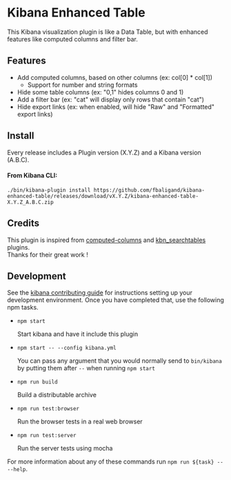 # Kibana Enhanced Table

This Kibana visualization plugin is like a Data Table, but with enhanced features like computed columns and filter bar.

## Features

- Add computed columns, based on other columns (ex: col[0] * col[1])
  - Support for number and string formats
- Hide some table columns (ex: "0,1" hides columns 0 and 1)
- Add a filter bar (ex: "cat" will display only rows that contain "cat")
- Hide export links (ex: when enabled, will hide "Raw" and "Formatted" export links)


## Install

Every release includes a Plugin version (X.Y.Z) and a Kibana version (A.B.C).

#### From Kibana CLI:
`./bin/kibana-plugin install https://github.com/fbaligand/kibana-enhanced-table/releases/download/vX.Y.Z/kibana-enhanced-table-X.Y.Z_A.B.C.zip`

## Credits

This plugin is inspired from [computed-columns](https://github.com/seadiaz/computed-columns) and [kbn_searchtables](https://github.com/dlumbrer/kbn_searchtables) plugins.  
Thanks for their great work !

## Development

See the [kibana contributing guide](https://github.com/elastic/kibana/blob/master/CONTRIBUTING.md) for instructions setting up your development environment. Once you have completed that, use the following npm tasks.

  - `npm start`

    Start kibana and have it include this plugin

  - `npm start -- --config kibana.yml`

    You can pass any argument that you would normally send to `bin/kibana` by putting them after `--` when running `npm start`

  - `npm run build`

    Build a distributable archive

  - `npm run test:browser`

    Run the browser tests in a real web browser

  - `npm run test:server`

    Run the server tests using mocha

For more information about any of these commands run `npm run ${task} -- --help`.
